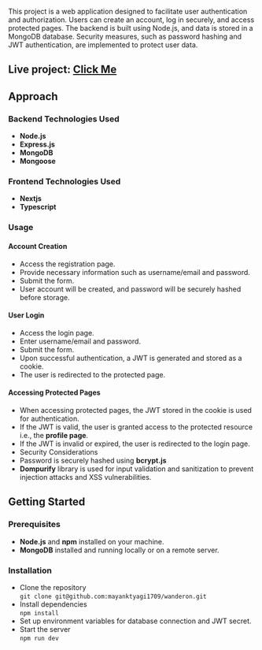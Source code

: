 This project is a web application designed to facilitate user authentication and authorization. Users can create an account, log in securely, and access protected pages. The backend is built using Node.js, and data is stored in a MongoDB database. Security measures, such as password hashing and JWT authentication, are implemented to protect user data.

## Live project: [Click Me](https://wanderon-five.vercel.app/signup)

## Approach

### Backend Technologies Used

- **Node.js**
- **Express.js**
- **MongoDB**
- **Mongoose**

### Frontend Technologies Used

- **Nextjs**
- **Typescript** 

### Usage
#### Account Creation
- Access the registration page.
- Provide necessary information such as username/email and password.
- Submit the form.
- User account will be created, and password will be securely hashed before storage.
#### User Login
- Access the login page.
- Enter username/email and password.
- Submit the form.
- Upon successful authentication, a JWT is generated and stored as a cookie.
- The user is redirected to the protected page.
#### Accessing Protected Pages
- When accessing protected pages, the JWT stored in the cookie is used for authentication.
- If the JWT is valid, the user is granted access to the protected resource i.e., the **profile page**.
- If the JWT is invalid or expired, the user is redirected to the login page.
- Security Considerations
- Password is securely hashed using **bcrypt.js**
- **Dompurify** library is used for input validation and sanitization to prevent injection attacks and XSS vulnerabilities.

## Getting Started

### Prerequisites

- **Node.js** and **npm** installed on your machine.
- **MongoDB** installed and running locally or on a remote server.

### Installation
- Clone the repository <br>
```git clone git@github.com:mayanktyagi1709/wanderon.git```
- Install dependencies <br>
```npm install```
- Set up environment variables for database connection and JWT secret.
- Start the server <br>
```npm run dev```
